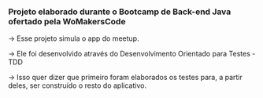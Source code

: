### Projeto elaborado durante o Bootcamp de Back-end Java ofertado pela WoMakersCode

-> Esse projeto simula o app do meetup.

-> Ele foi desenvolvido através do Desenvolvimento Orientado para Testes - TDD

-> Isso quer dizer que primeiro foram elaborados os testes para, a partir deles, ser construído o resto do aplicativo.